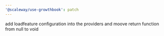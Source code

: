 ```yaml
---
'@scaleway/use-growthbook': patch
---
```


add loadfeature configuration into the providers and moove return function from null to void
